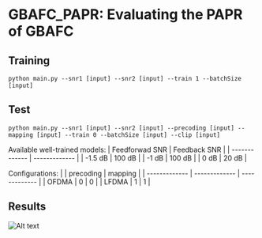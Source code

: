 # GBAFC_PAPR: Evaluating the PAPR of GBAFC

## Training
```train
python main.py --snr1 [input] --snr2 [input] --train 1 --batchSize [input]
```

## Test
```train
python main.py --snr1 [input] --snr2 [input] --precoding [input] --mapping [input] --train 0 --batchSize [input] --clip [input]
```
Available well-trained models:
| Feedforwad SNR | Feedback SNR |
| ------------- | ------------- |
| -1.5 dB  | 100 dB  |
| -1 dB  | 100 dB  |
| 0 dB  | 20 dB  |

Configurations:
|   | precoding | mapping |
| ------------- | ------------- |  ------------- |
| OFDMA  | 0  | 0  |
| LFDMA  | 1  | 1  |

## Results
![Alt text](relative%20path/to/img.jpg?raw=true "Title")
